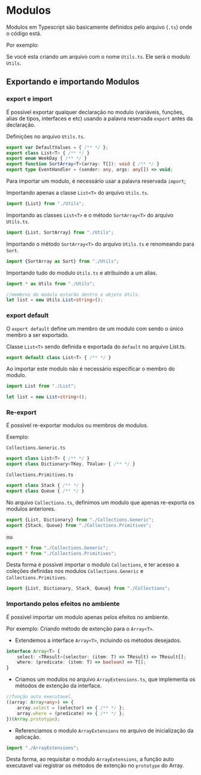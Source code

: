 # Modulos

Modulos em Typescript são basicamente definidos pelo arquivo (`.ts`) onde o código está.

Por exemplo:

Se você esta criando um arquivo com o nome `Utils.ts`.
Ele será o modulo `Utils`.

## Exportando e importando Modulos

### export e import

É possivel exportar qualquer declaração no modulo (variáveis, funções, alias de tipos, interfaces e etc) usando a palavra reservada `export` antes da declaração.

Definições no arquivo `Utils.ts`.
```ts
export var DefaultValues = { /** */ };
export class List<T> { /** */ }
export enum WeekDay { /** */ }
export function SortArray<T>(array: T[]): void { /** */ }
export type EventHandler = (sender: any, args: any[]) => void;
```

Para importar um modulo, é necessário usar a palavra reservada `import`;

Importando apenas a classe `List<T>` do arquivo `Utils.ts`.
```ts
import {List} from "./Utils";
```

Importando as classes `List<T>` e o método `SortArray<T>` do arquivo `Utils.ts`.
```ts
import {List, SortArray} from "./Utils";
```

Importando o método `SortArray<T>` do arquivo `Utils.ts` e renomeando para `Sort`.
```ts
import {SortArray as Sort} from "./Utils";
```

Importando tudo do modulo `Utils.ts` e atribuindo a um alias.
```ts
import * as Utils from "./Utils";

//membros do modulo estarão dentro o objeto Utils.
let list = new Utils.List<string>();
```

### export default

O `export default` define um membro de um modulo com sendo o único membro a ser exportado.

Classe `List<T>` sendo definida e exportada do `default` no arquivo List.ts.
```ts
export default class List<T> { /** */ }
```

Ao importar este modulo não é necessário especificar o membro do modulo.
```ts
import List from "./List";

let list = new List<string>();
```

### Re-export

É possivel re-exportar modulos ou membros de modulos.

Exemplo:

`Collections.Generic.ts`
```ts
export class List<T> { /** */ }
export class Dictionary<TKey, TValue> { /** */ }
```

`Collections.Primitives.ts`
```ts
export class Stack { /** */ }
export class Queue { /** */ }
```

No arquivo `Collections.ts`, definimos um modulo que apenas re-exporta os modulos anteriores.
```ts
export {List, Dictionary} from "./Collections.Generic";
export {Stack, Queue} from "./Collections.Primitives";
```
ou
```ts
export * from "./Collections.Generic";
export * from "./Collections.Primitives";
```

Desta forma é possivel importar o modulo `Collections`, e ter acesso a coleções definidas nos modulos `Collections.Generic` e `Collections.Primitives`.

```ts
import {List, Dictionary, Stack, Queue} from "./Collections";
```

### Importando pelos efeitos no ambiente

É possivel importar um modulo apenas pelos efeitos no ambiente.

Por exemplo: Criando método de extenção para o `Array<T>`.

* Extendemos a interface `Array<T>`, incluindo os métodos desejados.
```ts
interface Array<T> {
    select: <TResult>(selector: (item: T) => TResult) => TResult[];
    where: (predicate: (item: T) => boolean) => T[];
}
```

* Criamos um modulos no arquivo `ArrayExtensions.ts`, que implementa os métodos de extenção da interface.
```ts
//função auto executavel.
((array: Array<any>) => {
    array.select = (selector) => { /** */ };
    array.where = (predicate) => { /** */ };
})(Array.prototype);
```

* Referenciamos o modulo `ArrayExtensions` no arquivo de inicialização da aplicação.
```ts
import "./ArrayExtensions";
```

Desta forma, ao requisitar o modulo `ArrayExtensions`, a função auto executavel vai registrar os métodos de extenção no `prototype` do Array.
